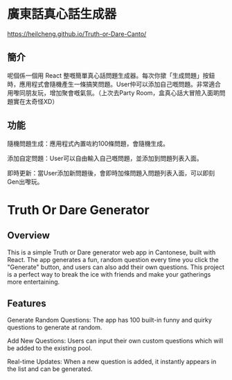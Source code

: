 # 廣東話真心話生成器
https://heilcheng.github.io/Truth-or-Dare-Canto/

## 簡介

呢個係一個用 React 整嘅簡單真心話問題生成器。每次你撳「生成問題」按鈕時，應用程式會隨機產生一條搞笑問題。User仲可以添加自己嘅問題。非常適合用嚟同朋友玩，增加聚會嘅氣氛。（上次去Party Room，盒真心話大冒險入面啲問題實在太奇怪XD）

## 功能

隨機問題生成：應用程式內置咗約100條問題，會隨機生成。

添加自定問題：User可以自由輸入自己嘅問題，並添加到問題列表入面。

即時更新：當User添加新問題後，會即時加條問題入問題列表入面，可以即刻Gen出嚟玩。

# Truth Or Dare Generator

## Overview

This is a simple Truth or Dare generator web app in Cantonese, built with React. The app generates a fun, random question every time you click the "Generate" button, and users can also add their own questions. This project is a perfect way to break the ice with friends and make your gatherings more entertaining.

## Features

Generate Random Questions: The app has 100 built-in funny and quirky questions to generate at random.

Add New Questions: Users can input their own custom questions which will be added to the existing pool.

Real-time Updates: When a new question is added, it instantly appears in the list and can be generated.
